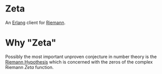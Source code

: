 # Zeta #

An [Erlang](http://erlang.org) client for [Riemann](http://aphyr.github.com/riemann/).

# Why "Zeta" #

Possibly the most important unproven conjecture in number theory is
the
[Riemann Hypothesis](http://en.wikipedia.org/wiki/Riemann_hypothesis)
which is concerned with the zeros of the complex Riemann *Zeta*
function. 
